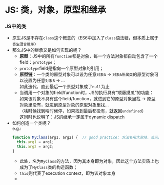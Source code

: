 # JS: 类，对象，原型和继承  

### JS中的类  
- 原生JS是不存在`class`这个概念的（ES6中加入了`class`语法糖，但本质上属于`寄生混合继承`）  
- 那么JS中的继承又是如何实现的呢？  
  - **原型**：JS中的所有`function`都是对象，每一个方法对象都自动包含了一个field：`prototype`；  
  - `prototype`field是指向一个原型对象的引用；  
  - **原型链**：一个类的原型对象可以设为任意`对象A` -> `对象A所属类`的原型对象可以设置为任意`对象B` -> ...  
    如此迭代，直到最后一个原型对象成了`null`为止  
  - 当调用一个对象的field/function时，JS的执行具有“顺藤摸瓜”的功能：  
    如果该对象不具有这个field/function，就进到它的原型对象里找 -> 原型对象里没有，就进到原型对象的原型对象里找...  
    （啥时候找到啥时候停，如果找到最后都没有，就返回`undefined`）  
    这同时也说明了：JS的继承一定属于dynamic dispatch  
- 如何创造一个类呢？  
  e.g.:  
  ```javascript  
  function MyClass(arg1, arg2) {  // good practice: 方法名用大驼峰，表示这是MyObject类的构造函数  
    this.arg1 = arg1;
    this.arg2 = arg2;
  }  
  ```
  - 此处，名为`MyClass`的方法，因为其本身即为对象，因此这个方法实质上也成为了`MyClass`类的构造函数；  
  - `this`则代表了execution context，即为该对象本身  
  - 
    
